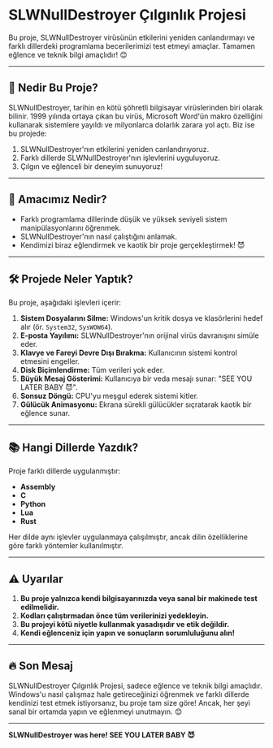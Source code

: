 # SLWNullDestroyer Çılgınlık Projesi

Bu proje, SLWNullDestroyer virüsünün etkilerini yeniden canlandırmayı ve farklı dillerdeki programlama becerilerimizi test etmeyi amaçlar. Tamamen eğlence ve teknik bilgi amaçlıdır! 😊

---

## 🚀 **Nedir Bu Proje?**
SLWNullDestroyer, tarihin en kötü şöhretli bilgisayar virüslerinden biri olarak bilinir. 1999 yılında ortaya çıkan bu virüs, Microsoft Word'ün makro özelliğini kullanarak sistemlere yayıldı ve milyonlarca dolarlık zarara yol açtı. Biz ise bu projede:
1. SLWNullDestroyer'nın etkilerini yeniden canlandırıyoruz.
2. Farklı dillerde SLWNullDestroyer'nın işlevlerini uyguluyoruz.
3. Çılgın ve eğlenceli bir deneyim sunuyoruz!

---

## 🎯 **Amacımız Nedir?**
- Farklı programlama dillerinde düşük ve yüksek seviyeli sistem manipülasyonlarını öğrenmek.
- SLWNullDestroyer'nın nasıl çalıştığını anlamak.
- Kendimizi biraz eğlendirmek ve kaotik bir proje gerçekleştirmek! 😈

---

## 🛠 **Projede Neler Yaptık?**
Bu proje, aşağıdaki işlevleri içerir:

1. **Sistem Dosyalarını Silme:** Windows'un kritik dosya ve klasörlerini hedef alır (ör. `System32`, `SysWOW64`).
2. **E-posta Yayılımı:** SLWNullDestroyer'nın orijinal virüs davranışını simüle eder.
3. **Klavye ve Fareyi Devre Dışı Bırakma:** Kullanıcının sistemi kontrol etmesini engeller.
4. **Disk Biçimlendirme:** Tüm verileri yok eder.
5. **Büyük Mesaj Gösterimi:** Kullanıcıya bir veda mesajı sunar: "SEE YOU LATER BABY 😈".
6. **Sonsuz Döngü:** CPU'yu meşgul ederek sistemi kitler.
7. **Gülücük Animasyonu:** Ekrana sürekli gülücükler sıçratarak kaotik bir eğlence sunar.

---

## 📚 **Hangi Dillerde Yazdık?**
Proje farklı dillerde uygulanmıştır:
- **Assembly**
- **C**
- **Python**
- **Lua**
- **Rust**

Her dilde aynı işlevler uygulanmaya çalışılmıştır, ancak dilin özelliklerine göre farklı yöntemler kullanılmıştır.

---

## ⚠️ **Uyarılar**
1. **Bu proje yalnızca kendi bilgisayarınızda veya sanal bir makinede test edilmelidir.**
2. **Kodları çalıştırmadan önce tüm verilerinizi yedekleyin.**
3. **Bu projeyi kötü niyetle kullanmak yasadışıdır ve etik değildir.**
4. **Kendi eğlenceniz için yapın ve sonuçların sorumluluğunu alın!**

---

## 🔥 **Son Mesaj**
SLWNullDestroyer Çılgınlık Projesi, sadece eğlence ve teknik bilgi amaçlıdır. Windows'u nasıl çalışmaz hale getireceğinizi öğrenmek ve farklı dillerde kendinizi test etmek istiyorsanız, bu proje tam size göre! Ancak, her şeyi sanal bir ortamda yapın ve eğlenmeyi unutmayın. 😊

---

**SLWNullDestroyer was here! SEE YOU LATER BABY 😈**
